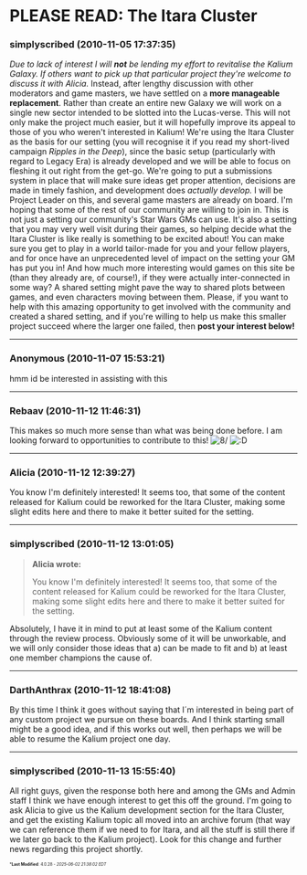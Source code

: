 # PLEASE READ: The Itara Cluster

### **simplyscribed** (2010-11-05 17:37:35)

*Due to lack of interest I will **not** be lending my effort to revitalise the Kalium Galaxy. If others want to pick up that particular project they're welcome to discuss it with Alicia.* 
Instead, after lengthy discussion with other moderators and game masters, we have settled on a **more manageable replacement**. Rather than create an entire new Galaxy we will work on a single new sector intended to be slotted into the Lucas-verse. This will not only make the project much easier, but it will hopefully improve its appeal to those of you who weren't interested in Kalium!
We're using the Itara Cluster as the basis for our setting (you will recognise it if you read my short-lived campaign *Ripples in the Deep*), since the basic setup (particularly with regard to Legacy Era) is already developed and we will be able to focus on fleshing it out right from the get-go. We're going to put a submissions system in place that will make sure ideas get proper attention, decisions are made in timely fashion, and development does *actually develop.*
I will be Project Leader on this, and several game masters are already on board. I'm hoping that some of the rest of our community are willing to join in. This is not just a setting our community's Star Wars GMs can use. It's also a setting that you may very well visit during their games, so helping decide what the Itara Cluster is like really is something to be excited about! You can make sure you get to play in a world tailor-made for you and your fellow players, and for once have an unprecedented level of impact on the setting your GM has put you in! And how much more interesting would games on this site be (than they already are, of course!), if they were actually inter-connected in some way? A shared setting might pave the way to shared plots between games, and even characters moving between them.
Please, if you want to help with this amazing opportunity to get involved with the community and created a shared setting, and if you're willing to help us make this smaller project succeed where the larger one failed, then **post your interest below!**

---

### **Anonymous** (2010-11-07 15:53:21)

hmm id be interested in assisting with this

---

### **Rebaav** (2010-11-12 11:46:31)

This makes so much more sense than what was being done before. I am looking forward to opportunities to contribute to this! <!-- s8/ -->![8/](https://i.ibb.co/kVxpy8vX/icon-eek.gif)<!-- s8/ --> <!-- s:D -->![:D](https://i.ibb.co/MDcFvFDD/icon-e-biggrin.gif)<!-- s:D -->

---

### **Alicia** (2010-11-12 12:39:27)

You know I'm definitely interested!
It seems too, that some of the content released for Kalium could be reworked for the Itara Cluster, making some slight edits here and there to make it better suited for the setting.

---

### **simplyscribed** (2010-11-12 13:01:05)

> **Alicia wrote:**
>
> You know I&#39;m definitely interested!
> It seems too, that some of the content released for Kalium could be reworked for the Itara Cluster, making some slight edits here and there to make it better suited for the setting.

Absolutely, I have it in mind to put at least some of the Kalium content through the review process. Obviously some of it will be unworkable, and we will only consider those ideas that a) can be made to fit and b) at least one member champions the cause of.

---

### **DarthAnthrax** (2010-11-12 18:41:08)

By this time I think it goes without saying that I´m interested in being part of any custom project we pursue on these boards. And I think starting small might be a good idea, and if this works out well, then perhaps we will be able to resume the Kalium project one day.

---

### **simplyscribed** (2010-11-13 15:55:40)

All right guys, given the response both here and among the GMs and Admin staff I think we have enough interest to get this off the ground. I'm going to ask Alicia to give us the Kalium development section for the Itara Cluster, and get the existing Kalium topic all moved into an archive forum (that way we can reference them if we need to for Itara, and all the stuff is still there if we later go back to the Kalium project).
Look for this change and further news regarding this project shortly.



<span style="font-size: 0.5em;">***Last Modified**: 4.0.28 - *2025-06-02 21:38:02 EDT*</span>